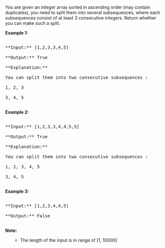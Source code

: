 
You are given an integer array sorted in ascending order (may contain duplicates), you need to split them into several subsequences, where each subsequences consist of at least 3 consecutive integers. Return whether you can make such a split.

**Example 1:**<br />
<pre>
**Input:** [1,2,3,3,4,5]
**Output:** True
**Explanation:**
You can split them into two consecutive subsequences : 
1, 2, 3
3, 4, 5
</pre>


**Example 2:**<br />
<pre>
**Input:** [1,2,3,3,4,4,5,5]
**Output:** True
**Explanation:**
You can split them into two consecutive subsequences : 
1, 2, 3, 4, 5
3, 4, 5
</pre>


**Example 3:**<br />
<pre>
**Input:** [1,2,3,4,4,5]
**Output:** False
</pre>


**Note:**<br>
<ol>
- The length of the input is in range of [1, 10000]
</ol>

